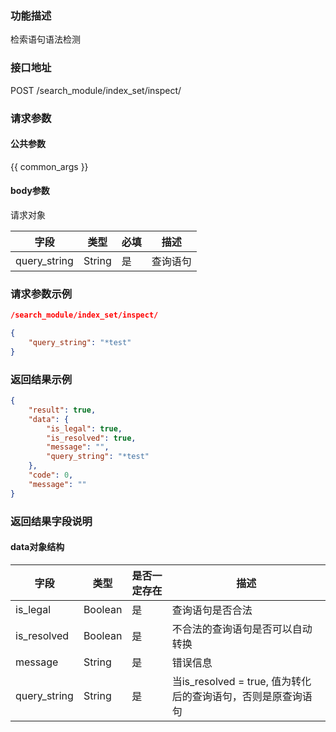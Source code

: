 ### 功能描述

检索语句语法检测

### 接口地址

POST  /search_module/index_set/inspect/

### 请求参数

#### 公共参数

{{ common_args }}

#### body参数

请求对象

| 字段 | 类型 | 必填 | 描述                                        
| --- | --- | --- | --- |
| query_string | String | 是 | 查询语句 |


### 请求参数示例

```json
/search_module/index_set/inspect/
```

```json
{
    "query_string": "*test"
}
```

### 返回结果示例

```json
{
    "result": true,
    "data": {
        "is_legal": true,
        "is_resolved": true,
        "message": "",
        "query_string": "*test"
    },
    "code": 0,
    "message": ""
}
```

### 返回结果字段说明

#### data对象结构

| 字段 | 类型 | 是否一定存在 | 描述 |
| --- | --- | --- | --- |
| is_legal | Boolean | 是 | 查询语句是否合法 |
| is_resolved | Boolean | 是 | 不合法的查询语句是否可以自动转换 |
| message | String | 是 | 错误信息 |
| query_string | String | 是 | 当is_resolved = true, 值为转化后的查询语句，否则是原查询语句 |
